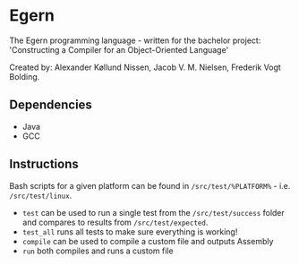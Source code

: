 # Egern
The Egern programming language - written for the bachelor project: 'Constructing a Compiler for an Object-Oriented Language'

Created by: Alexander Køllund Nissen, Jacob V. M. Nielsen, Frederik Vogt Bolding.

## Dependencies
- Java
- GCC

## Instructions
Bash scripts for a given platform can be found in `/src/test/%PLATFORM%` - i.e. `/src/test/linux`.

- `test` can be used to run a single test from the `/src/test/success` folder and compares to results from `/src/test/expected`.
- `test_all` runs all tests to make sure everything is working!
- `compile` can be used to compile a custom file and outputs Assembly
- `run` both compiles and runs a custom file
